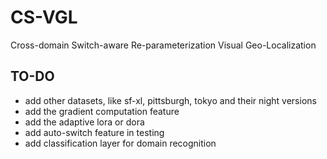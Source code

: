 # CS-VGL

Cross-domain Switch-aware Re-parameterization Visual Geo-Localization

## TO-DO

* add other datasets, like sf-xl, pittsburgh, tokyo and their night versions
* add the gradient computation feature
* add the adaptive lora or dora
* add auto-switch feature in testing
* add classification layer for domain recognition